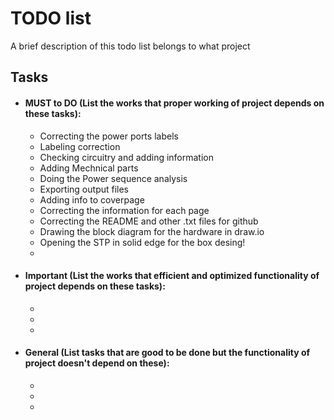 # TODO list

A brief description of this todo list belongs to what project

## Tasks

- #### MUST to DO (List the works that proper working of project depends on these tasks):
    - Correcting the power ports labels
    - Labeling correction
    - Checking circuitry and adding information
    - Adding Mechnical parts
    - Doing the Power sequence analysis
    - Exporting output files
    - Adding info to coverpage
    - Correcting the information for each page
    - Correcting the README and other .txt files for github
    - Drawing the block diagram for the hardware in draw.io
    - Opening the STP in solid edge for the box desing!
    - 
- #### Important (List the works that efficient and optimized functionality of project depends on these tasks):
    - 
    -
    - 
- #### General (List tasks that are good to be done but the functionality of project doesn't depend on these):
    - 
    -
    -